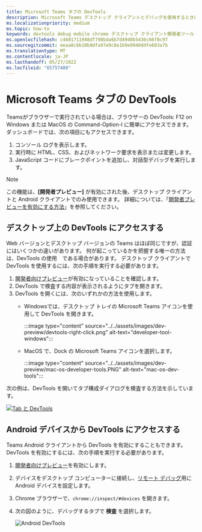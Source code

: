 ```yaml
---
title: Microsoft Teams タブの DevTools
description: Microsoft Teams デスクトップ クライアントとデバッグを使用するときに DevTools にアクセスする方法について説明します
ms.localizationpriority: medium
ms.topic: how-to
keywords: devtools debug mobile chrome デスクトップ クライアント開発者ツール タブ
ms.openlocfilehash: c4601711948df798bda6b7d4940b5436c66f8c97
ms.sourcegitcommit: eeaa8cbb10b9dfa97e9c8e169e9940ddfe683a7b
ms.translationtype: MT
ms.contentlocale: ja-JP
ms.lasthandoff: 05/27/2022
ms.locfileid: "65757480"
---
```

# <a name="devtools-for-microsoft-teams-tabs"></a>Microsoft Teams タブの DevTools

Teamsがブラウザーで実行されている場合は、ブラウザーの DevTools: F12 on Windows または MacOS の Command-Option-I に簡単にアクセスできます。 ダッシュボードでは、次の項目にもアクセスできます。

1. コンソール ログを表示します。
1. 実行時に HTML、CSS、およびネットワーク要求を表示または変更します。
1. JavaScript コードにブレークポイントを追加し、対話型デバッグを実行します。

> [!NOTE]
> この機能は、**[開発者プレビュー]** が有効にされた後、デスクトップ クライアントと Android クライアントでのみ使用できます。 詳細については、「[開発者プレビューを有効にする方法](~/resources/dev-preview/developer-preview-intro.md)」を参照してください。

## <a name="access-devtools-on-the-desktop"></a>デスクトップ上の DevTools にアクセスする

Web バージョンとデスクトップ バージョンの Teams はほぼ同じですが、認証にはいくつかの違いがあります。 何が起こっているかを把握する唯一の方法は、DevTools の使用　である場合があります。 デスクトップ クライアントで DevTools を使用するには、次の手順を実行する必要があります。

1. [開発者向けプレビュー](~/resources/dev-preview/developer-preview-intro.md)が有効になっていることを確認します。
1. DevTools で検査する内容が表示されるようにタブを開きます。
1. DevTools を開くには、次のいずれかの方法を使用します。
    * Windowsでは、デスクトップ トレイの Microsoft Teams アイコンを使用して DevTools を開きます。

      :::image type="content" source="../../assets/images/dev-preview/devtools-right-click.png" alt-text="developer-tool-windows":::

    * MacOS で、Dock の Microsoft Teams アイコンを選択します。

      :::image type="content" source="../../assets/images/dev-preview/mac-os-developer-tools.PNG" alt-text="mac-os-dev-tools":::

次の例は、DevTools を開いてタブ構成ダイアログを検査する方法を示しています。

   [![Tab と DevTools](~/assets/images/dev-preview/tab-and-devtools.png)](~/assets/images/dev-preview/tab-and-devtools.png#lightbox)

## <a name="access-devtools-from-an-android-device"></a>Android デバイスから DevTools にアクセスする

Teams Android クライアントから DevTools を有効にすることもできます。 DevTools を有効にするには、次の手順を実行する必要があります。

1. [開発者向けプレビュー](~/resources/dev-preview/developer-preview-intro.md)を有効にします。
1. デバイスをデスクトップ コンピューターに接続し、[リモート デバッグ](https://developers.google.com/web/tools/chrome-devtools/remote-debugging/)用に Android デバイスを設定します。
1. Chrome ブラウザーで、`chrome://inspect/#devices` を開きます。
1. 次の図のように、デバッグするタブで **検査** を選択します。

   ![Android DevTools](~/assets/images/android-devtools.png)
